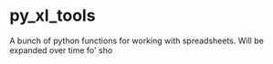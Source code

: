 # py_xl_tools
A bunch of python functions for working with spreadsheets. Will be expanded over time fo' sho
